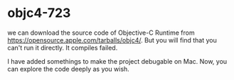 # objc4-723
we can download the source code of Objective-C Runtime from https://opensource.apple.com/tarballs/objc4/. But you will find that you can't run it directly. It compiles failed.

I have added somethings to make the project debugable on Mac. Now, you can explore the code deeply as you wish.
